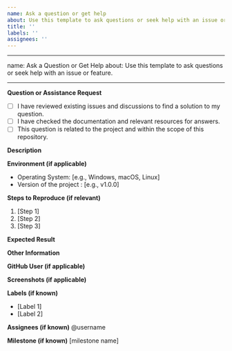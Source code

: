 ```yaml
---
name: Ask a question or get help
about: Use this template to ask questions or seek help with an issue or feature.
title: ''
labels: ''
assignees: ''
---
```


---

name: Ask a Question or Get Help
about: Use this template to ask questions or seek help with an issue or feature.

---

**Question or Assistance Request**

- [ ] I have reviewed existing issues and discussions to find a solution to my question.
- [ ] I have checked the documentation and relevant resources for answers.
- [ ] This question is related to the project and within the scope of this repository.

**Description**

<!-- Please describe your question or request for assistance in detail. Include relevant context, code snippets, or error messages. The more information you provide, the easier it is for others to help you. -->

**Environment (if applicable)**

- Operating System: [e.g., Windows, macOS, Linux]
- Version of the project : [e.g., v1.0.0]

**Steps to Reproduce (if relevant)**

<!-- If your question involves a problem or issue, please provide clear steps to reproduce it. -->

1. [Step 1]
2. [Step 2]
3. [Step 3]

**Expected Result**

<!-- What do you expect to happen or achieve with your question or request?

**Actual Result**
<!-- What is currently happening or the problem you're facing?

**Additional Context**
<!-- Add any additional information that may be relevant to your question or request, such as screenshots or log files. -->

**Other Information**

<!-- If you have tried any solutions or workarounds, please mention them here. -->

**GitHub User (if applicable)**

<!-- Mention your GitHub username if you'd like to be tagged or contacted through GitHub. -->

**Screenshots (if applicable)**

<!-- You can drag and drop or paste images here. -->

**Labels (if known)**

- [Label 1]
- [Label 2]

**Assignees (if known)**
@username

**Milestone (if known)**
[milestone name]

<!-- Thank you for using this template. Please remove sections that are not relevant to your question or request. -->
